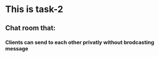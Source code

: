 # This is task-2
## Chat room that:
### Clients can send to each other privatly without brodcasting message 
